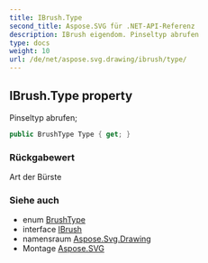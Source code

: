 ```yaml
---
title: IBrush.Type
second_title: Aspose.SVG für .NET-API-Referenz
description: IBrush eigendom. Pinseltyp abrufen
type: docs
weight: 10
url: /de/net/aspose.svg.drawing/ibrush/type/
---
```

## IBrush.Type property

Pinseltyp abrufen;

```csharp
public BrushType Type { get; }
```

### Rückgabewert

Art der Bürste

### Siehe auch

* enum [BrushType](../../brushtype/)
* interface [IBrush](../)
* namensraum [Aspose.Svg.Drawing](../../ibrush/)
* Montage [Aspose.SVG](../../../)


